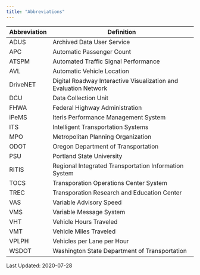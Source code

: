 ```yaml
---
title: "Abbreviations"
---
```

| Abbreviation | Definition |
|---|---|
| ADUS | Archived Data User Service |
| APC | Automatic Passenger Count |
| ATSPM | Automated Traffic Signal Performance |
| AVL | Automatic Vehicle Location |
| DriveNET | Digital Roadway Interactive Visualization and Evaluation Network |
| DCU | Data Collection Unit |
| FHWA | Federal Highway Administration |
| iPeMS |Iteris Performance Management System |
| ITS | Intelligent Transportation Systems |
| MPO | Metropolitan Planning Organization |
| ODOT | Oregon Department of Transportation |
| PSU | Portland State University |
| RITIS | Regional Integrated Transportation Information System |
| TOCS | Transporation Operations Center System |
| TREC | Transporation Research and Education Center |
| VAS | Variable Advisory Speed |
| VMS | Variable Message System |
| VHT | Vehicle Hours Traveled |
| VMT | Vehicle Miles Traveled |
| VPLPH | Vehicles per Lane per Hour |
| WSDOT | Washington State Department of Transportation |

Last Updated: 2020-07-28
